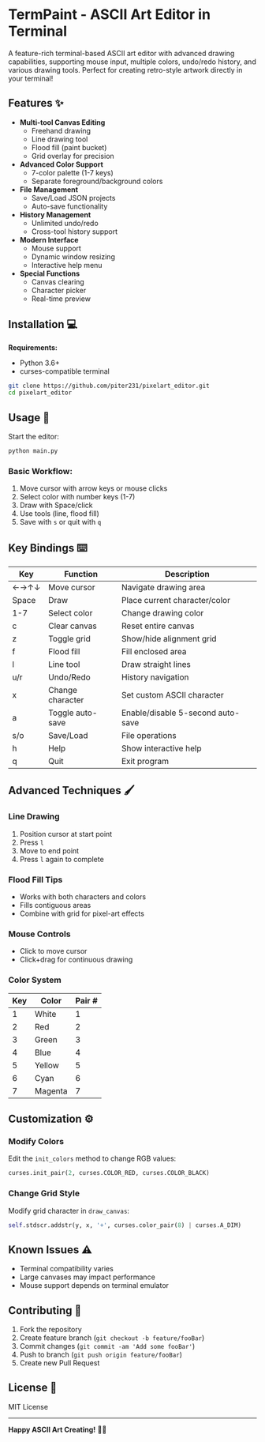 # TermPaint - ASCII Art Editor in Terminal


A feature-rich terminal-based ASCII art editor with advanced drawing capabilities, supporting mouse input, multiple colors, undo/redo history, and various drawing tools. Perfect for creating retro-style artwork directly in your terminal!

## Features ✨

- **Multi-tool Canvas Editing**
  - Freehand drawing
  - Line drawing tool
  - Flood fill (paint bucket)
  - Grid overlay for precision
- **Advanced Color Support**
  - 7-color palette (1-7 keys)
  - Separate foreground/background colors
- **File Management**
  - Save/Load JSON projects
  - Auto-save functionality
- **History Management**
  - Unlimited undo/redo
  - Cross-tool history support
- **Modern Interface**
  - Mouse support
  - Dynamic window resizing
  - Interactive help menu
- **Special Functions**
  - Canvas clearing
  - Character picker
  - Real-time preview

## Installation 💻

**Requirements:**
- Python 3.6+
- curses-compatible terminal

```bash
git clone https://github.com/piter231/pixelart_editor.git
cd pixelart_editor
```

## Usage 🎨

Start the editor:
```bash
python main.py
```

### Basic Workflow:
1. Move cursor with arrow keys or mouse clicks
2. Select color with number keys (1-7)
3. Draw with Space/click
4. Use tools (line, flood fill)
5. Save with `s` or quit with `q`

## Key Bindings ⌨️

| Key | Function                  | Description                          |
|-----|---------------------------|--------------------------------------|
| ←→↑↓| Move cursor              | Navigate drawing area               |
| Space | Draw                   | Place current character/color       |
| 1-7  | Select color           | Change drawing color                |
| c    | Clear canvas            | Reset entire canvas                 |
| z    | Toggle grid            | Show/hide alignment grid            |
| f    | Flood fill             | Fill enclosed area                  |
| l    | Line tool              | Draw straight lines                 |
| u/r  | Undo/Redo              | History navigation                  |
| x    | Change character       | Set custom ASCII character          |
| a    | Toggle auto-save       | Enable/disable 5-second auto-save   |
| s/o  | Save/Load              | File operations                     |
| h    | Help                   | Show interactive help               |
| q    | Quit                   | Exit program                        |

## Advanced Techniques 🖌️

### Line Drawing
1. Position cursor at start point
2. Press `l`
3. Move to end point
4. Press `l` again to complete

### Flood Fill Tips
- Works with both characters and colors
- Fills contiguous areas
- Combine with grid for pixel-art effects

### Mouse Controls
- Click to move cursor
- Click+drag for continuous drawing

### Color System
| Key | Color      | Pair # |
|-----|------------|--------|
| 1   | White      | 1      |
| 2   | Red        | 2      |
| 3   | Green      | 3      |
| 4   | Blue       | 4      |
| 5   | Yellow     | 5      |
| 6   | Cyan       | 6      |
| 7   | Magenta    | 7      |

## Customization ⚙️

### Modify Colors
Edit the `init_colors` method to change RGB values:
```python
curses.init_pair(2, curses.COLOR_RED, curses.COLOR_BLACK)
```

### Change Grid Style
Modify grid character in `draw_canvas`:
```python
self.stdscr.addstr(y, x, '+', curses.color_pair(8) | curses.A_DIM)
```

## Known Issues ⚠️

- Terminal compatibility varies
- Large canvases may impact performance
- Mouse support depends on terminal emulator

## Contributing 🤝

1. Fork the repository
2. Create feature branch (`git checkout -b feature/fooBar`)
3. Commit changes (`git commit -am 'Add some fooBar'`)
4. Push to branch (`git push origin feature/fooBar`)
5. Create new Pull Request

## License 📄

MIT License 

---

**Happy ASCII Art Creating!** 🎨👾
